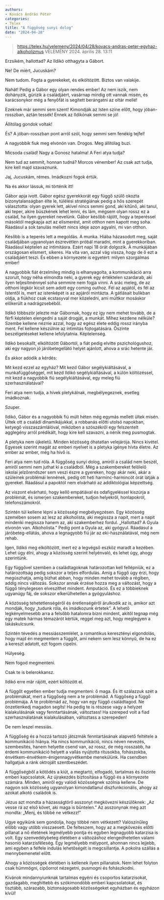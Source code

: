 ```yaml
---
authors:
- Kovács András Péter
categories:
- Telex
title: "A függőség sunyi dolog"
date: "2024-04-28"
---
```


> https://telex.hu/velemeny/2024/04/28/kovacs-andras-peter-egyhaz-alkoholizmus
> VÉLEMÉNY 2024. április 28.  13:11

 Erzsikém, hallottad? Az Ildikó otthagyta a Gábort.

 Ne! De miért, Jucuskám?

 Nem tudom. Fogta a gyerekeket, és elköltözött. Biztos van valakije.

 Nahát! Pedig a Gábor egy olyan rendes ember! Az nem iszik, nem dohányzik, gürizik a családjáért, vasárnap mindig ott vannak misén, és karácsonykor még a fenyőfát is segített berángatni az oltár mellé!

 Ezeknek már semmi sem szent! Kimondják az Isten színe előtt, hogy jóban-rosszban, aztán tessék! Ennek az Ildikónak semmi se jó!

 Állítólag gondok voltak!

 És? A jóban-rosszban pont arról szól, hogy semmi sem fenékig tejfel!

 A nagyobbik fiuk meg elvonón van. Drogos. Meg állítólag buzi.

 Micsoda család! Nagy a Gonosz hatalma! A Feri atya tudja?

 Nem tud az semmit, honnan tudná? Morcos vénember! Az csak azt tudja, kire kell majd szavaznunk.

 Jaj, Jucuskám, rémes. Imádkozni fogok értük.

Na és akkor lássuk, mi történik itt!

Gábor apja ivott. Gábor egész gyerekkorát egy függő szülő okozta bizonytalanságban élte le, túlélési stratégiának pedig a hős szerepét választotta: olyan gyerek lett, akivel nincs semmi gond, aki kitűnő, aki tanul, aki teper, akire büszkének lehet lenni, és lám, mégsem olyan rossz ez a család, ha ilyen gyereket nevelünk. Gábor később rájött, hogy a teperéssel másoktól megkapja azt az elismerést, amit otthon nem kapott meg soha. Ráadásul a sok tanulás mellett nincs ideje azon agyalni, mi van otthon.

Később is a teperés lett a megoldás. A munka. Hiába házasodott meg, saját családjában ugyanolyan észrevétlen próbál maradni, mint a gyerekkoriban. Ráadásul képtelen az intimitásra. Ezért napi 18 órát dolgozik. A munkájában országosan elismert, sikeres. Ha vita van, azzal vág vissza, hogy de ő ezt a családjáért teszi. És ebben a környezete is egyetért: milyen szorgalmas ember!

A nagyobbik fiát érzelmileg mindig is elhanyagolta, a kommunikáció arra szorult, hogy néha elmondta neki, a gyerek egy értéktelen szardarab, aki ilyen teljesítménnyel soha semmire nem fogja vinni. A srác meleg, de az otthoni légkör kicsit sem adott egy coming outhoz. Fél az apjától, és fél az Istentől is, mert az istenképét is az apjáról mintázta. A gátlásait bulikban oldja, a fiúkhoz csak ecstasyval mer közeledni, ami múltkor mosáskor előkerült a nadrágzsebéből.

Ildikó többször jelezte már Gábornak, hogy ez így nem mehet tovább, de a férfi képtelen elengedni a saját drogját, a munkát. Mihez kezdene nélküle? Szembe kellene néznie azzal, hogy az egész élete eddig rossz irányba ment. Fel kellene készülnie az intimitás fojtogatására. Őszinte beszélgetéseket kellene lefolytatnia. Képtelenség.

Ildikó besokallt, elköltözött Gábortól, a fiát pedig elvitte pszichológushoz, aki egy nagyon jó járóbetegellátó helyet ajánlott, ahova a srác hetente jár.

És akkor adódik a kérdés:

Mit kezd ezzel az egyház? Mit kezd Gábor segélykiáltásával, a munkafüggőséggel, mit kezd Ildikó segélykiáltásával, a külön költözéssel, mit kezd a nagyobbik fiú segélykiáltásával, egy meleg fiú szerhasználatával?

Feri atya nem tudja, a hívek pletykálnak, megbélyegeznek, esetleg imádkoznak.

Szuper.

Ildikó, Gábor és a nagyobbik fiú múlt héten még egymás mellett ültek misén. Ültek ott a családi dinamikájukkal, a robbanás előtti utolsó napokban, ketyegő visszaszámlálóval, miközben a szószékről egy felszentelt agglegény arról prédikált, hogy kire kell szavazni, a nénik meg pusmogtak.

A pletyka nem újkeletű. Minden közösség óhatatlan velejárója. Nincs kivétel. Egyesek szerint magát az emberi nyelvet is a pletyka igénye hívta életre. Az ember az ember, még ha hívő is.

Feri atya nem tud róla. A függőség sunyi dolog, amiről a család nem beszél, amiről semmi nem juthat ki a családból. Még a szakembereket felölelő iskolai jelzőrendszer sem veszi észre a gyereken, hogy akár neki, akár a szüleinek problémái lennének, pedig ott heti harminc-harmincöt órát látják a gyereket. Ráadásul a papoktól nem elvárható az addiktológiai képzettség.

Az viszont elvárható, hogy kellő empátiával és odafigyeléssel kiszúrja a problémát, és ismerjen szakembereket, tudjon helyekről, honlapokról, telefonszámokról.

Szintén túl kellene lépni a közösségi megbélyegzésen. Egy közösség szemében sosem az lesz az alkoholista, aki megissza a napit, mert a napit mindenki megissza  hanem az, aki szakemberhez fordul. „Hallottad? A Gyula elvonón van. Alkoholista.” Pedig pont a Gyula az, aki gyógyul. Ráadásul a járóbeteg-ellátás, ahova a legnagyobb fiú jár az eki-használatával, még nem rehab.

Igen, Ildikó meg elköltözött, mert ez a legvégső eszköz maradt a kezében. Lehet úgy élni, ahogy a közösség szerint helyénvaló, és lehet úgy, ahogy szerintünk.

Egy függővel szemben a családtagoknak határozottan kell fellépniük, ez a határozottság pedig sokszor a teljes elfordulás. Amíg a függő úgy érzi, hogy megúszhatja, amíg bízhat abban, hogy minden mehet tovább a régiben, addig nincs változás. Sokszor annak érzése hozza meg a változást, hogy a függő ténylegesen elveszíthet mindent. Amputáció. És ez a többieknek ugyanúgy fáj, de sokszor elkerülhetetlen a gyógyuláshoz.

A közösség tehetetlenségéről és éretlenségéről árulkodik az is, amikor azt mondják, hogy „tudunk róla, és imádkozunk értetek”. A lehető legkényelmesebb arra a felsőbb hatalomra bízni mindent, akitől tegnap még egy matek hármas témazárót kértük, reggel meg azt, hogy meglegyen a lakáskulcsunk.

Szintén tévedés a messiásszemlélet, a romantikus keresztényi elgondolás, hogy majd én megmentem a függőt, ami nekem sem lesz könnyű, de ha ez a kereszt adatott, ezt fogom cipelni.

Hülyeség.

Nem fogod megmenteni.

Csak te is belerokkansz.

Ildikó erre már rájött, ezért költözött el.

A függőt egyetlen ember tudja megmenteni: ő maga. És itt szálazzuk szét a problémákat, mert a függőség nem a te problémád. A függőség a függő problémája. A te problémád az, hogy van egy függő családtagod. Ne önzetlenkedj  magadon segíts! Ha pedig te is részese vagy a helyzet kialakulásának vagy fenntartásának, változtass! Ha szereped volt a fiad szerhasználatának kialakulásában, változtass a szerepeden!

De nem leszel messiás.

A függőség és a hozzá tartozó játszmák fenntartásának alapvető feltétele a kommunikáció hiánya. Ha nincs kommunikáció, nincs néven nevezés, szembesítés, hanem helyette csend van, az rossz, de még rosszabb, ha érdemi kommunikáció helyett a vallás nyújtotta rítusokba, fohászokba, énvétkem-énvétkem-énigennagyvétkembe menekülünk. Ha csendben hallgatjuk a ránk oktrojált szentbeszédet.

A függőségből a kötődés a kiút, a megtartó, elfogadó, tartalmas és őszinte emberi kapcsolatok. Az újrakezdés biztosítása a függő és a környezete számára. Minden, amiről egy valódi közösségnek szólnia kellene. De nagyon sok közösség ugyanolyan kimondatlanul diszfunkcionális, ahogy az azokat alkotó családok is.

Jézus azt mondta a házasságtörő asszonyt megkövezni készülőknek: „Az vesse rá az első követ, aki maga is bűntelen.” Az asszonynak meg azt mondta: „Menj, és többé ne vétkezz!”

Ugye egyikünk sem gondolja, hogy többé nem vétkezett? Valószínűleg előbb vagy utóbb visszaesett. De felteszem, hogy az a megkövezés előtti pillanat a nő életének legmélyebb pontja és egyben legnagyobb katarzisa is volt. Egy szenvedélybeteg életében a változáshoz elengedhetetlen valami hasonló katarzisféleség. Egy legmélyebb mélypont, ahonnan nincs lejjebb, ami egyben a felfele indulás lehetőségét is megcsillantja. A pokolra szállás a mennybemenetel előtt.

Ahogy a közösségek életében is kellenek ilyen pillanatok. Nem lehet folyton csak hümmögni, cipőorrot nézegetni, pusmogni és fohászkodni.

Kívánok mindannyiunknak tartalmas egyéni és csoportos katarzisokat, gazdagabb, meghittebb és szókimondóbb emberi kapcsolatokat, és tisztább, szárazabb, biztonságosabb közösségeket egyházban és egyházon kívül!
